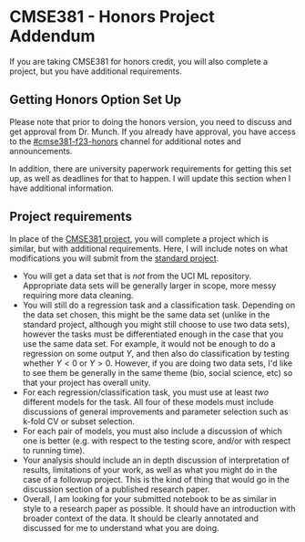 # CMSE381 - Honors Project Addendum

If you are taking CMSE381 for honors credit, you will also complete a project, but you have additional requirements.

## Getting Honors Option Set Up

Please note that prior to doing the honors version, you need to discuss and get approval from Dr. Munch. If you already have approval, you have access to the [#cmse381-f23-honors](https://cmse-courses.slack.com/archives/C05T4D8HJ2Z) channel for additional notes and announcements.

In addition, there are university paperwork requirements for getting this set up, as well as deadlines for that to happen. I will update this section when I have additional information.

## Project requirements

In place of the [CMSE381 project](ProjectDescription.md), you will complete a project which is similar, but with additional requirements. Here, I will include notes on what modifications you will submit from the [standard project](ProjectDescription.md).

- You will get a data set that is *not* from the UCI ML repository. Appropriate data sets will be generally larger in scope, more messy requiring more data cleaning.
- You will still do a regression task and a classification task. Depending on the data set chosen, this might be the same data set (unlike in the standard project, although you might still choose to use two data sets), however the tasks must be differentiated enough in the case that you use the same data set. For example, it would not be enough to do a regression on some output $Y$, and then also do classification by testing whether $Y<0$ or $Y>0$. However, if you are doing two data sets, I'd like to see them be generally in the same theme (bio, social science, etc) so that your project has overall unity.
- For each regression/classification task, you must use at least *two* different models for the task. All four of these models must include discussions of general improvements and parameter selection such as k-fold CV or subset selection.
- For each pair of models, you must also include a discussion of which one is better (e.g. with respect to the testing score, and/or with respect to running time).
- Your analysis should include an in depth discussion of interpretation of results, limitations of your work, as well as what you might do in the case of a followup project. This is the kind of thing that would go in the discussion section of a published research paper.
- Overall, I am looking for your submitted notebook to be as similar in style to a research paper as possible. It should have an introduction with broader context of the data. It should be clearly annotated and discussed for me to understand what you are doing.
